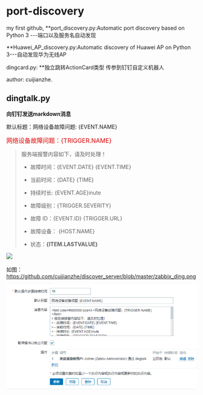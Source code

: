 # port-discovery
my first github,
**port_discovery.py:Automatic port discovery based on Python 3 ---端口以及服务名自动发现

**Huawei_AP_discovery.py:Automatic discovery of Huawei AP on Python 3---自动发现华为无线AP

dingcard.py: **独立跳转ActionCard类型 传参到钉钉自定义机器人

author: cuijianzhe.

## dingtalk.py
**向钉钉发送markdown消息**

默认标题：网络设备故障问题: {EVENT.NAME}

<font color=#dd0000 size=3 >网络设备故障问题：{TRIGGER.NAME}
</font>
> 服务端报警内容如下，请及时处理！
> - 故障时间：{EVENT.DATE} {EVENT.TIME} 
> - 当前时间：{DATE} {TIME} 
> - 持续时长: {EVENT.AGE}inute  
> - 故障级别：{TRIGGER.SEVERITY}
> - 故障 ID：{EVENT.ID}
{TRIGGER.URL}
> - 故障设备： {HOST.NAME}
> 
> - 状态：**{ITEM.LASTVALUE}**
>
![](http://blog.cjzshilong.cn/images/xx.png)
>
如图：
https://github.com/cuijianzhe/discover_server/blob/master/zabbix_ding.png

![](https://github.com/cuijianzhe/discover_server/blob/master/zabbix_ding.png)
